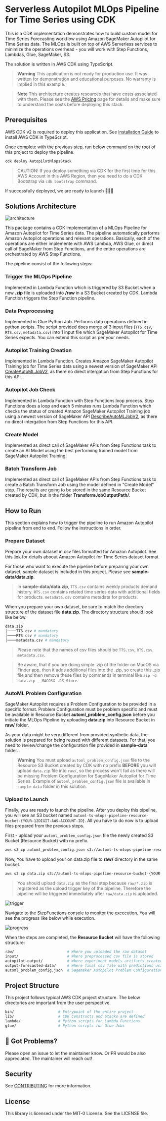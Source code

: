 # Serverless Autopilot MLOps Pipeline for Time Series using CDK

This is a CDK implementation demonstrates how to build custom model for Time Series Forecasting workflow using Amazon SageMaker Autopilot for Time Series data. The MLOps is built on top of AWS Serverless services to minimize the operations overhead - you will work with Step Functions, Lambdas, Glue, SageMaker, S3.

The solution is written in AWS CDK using TypeScript.

> **Warning**
> This application is not ready for production use. It was written for demonstration and educational purposes. No warranty is implied in this example.

> **Note**
> This architecture creates resources that have costs associated with them. Please see the [AWS Pricing](https://aws.amazon.com/pricing/) page for details and make sure to understand the costs before deploying this stack.

## Prerequisites

AWS CDK v2 is required to deploy this application.
See [Installation Guide](https://docs.aws.amazon.com/cdk/latest/guide/work-with-cdk-typescript.html) to install AWS CDK in TypeScript.  

Once complete with the previous step, run below command on the root of this project to deploy the pipeline.

```bash
cdk deploy AutopilotMlopsStack
```

> CAUTION! If you deploy something via CDK for the first time for this AWS Account in this AWS Region, then you need to do a CDK Bootstrap via `cdk bootstrap` command.

If successfully deployed, we are ready to launch 🚀🚀🚀

## Solutions Architecture

![architecture](asset/automl-ts-mlops-pipelien-architecture.png)

This package contains a CDK implementation of a MLOps Pipeline for Amazon Autopilot for Time Series data. The pipeline automatically performs Amazon Autopilot operations and relevant operations. Basically, each of the operations are either implemente with AWS Lambda, AWS Glue, or direct call of SageMaker from Step Functions, and the entire operations are orchestrated by AWS Step Functions.

The pipeline consist of the following steps:

### Trigger the MLOps Pipeline
Implemented in Lambda Function which is triggered by S3 Bucket when a new __.zip__ file is uploaded into __/raw__ in a S3 Bucket created by CDK. Lambda Function triggers the Step Function pipeline.

### Data Preprocessing
Implemented in Glue Python Job. Performs data operations defined in python scripts. The script provided does merge of 3 input files (`TTS.csv`, `RTS.csv`, `metadata.csv`) into 1 input file which SageMaker Autopilot for Time Series expects. You can extend this script as per your needs.

### Autopilot Training Creation
Implemented in Lambda Function. Creates Amazon SageMaker Autopilot Training job for Time Series data using a newest version of SageMaker API [CreateAutoMLJobV2](https://docs.aws.amazon.com/sagemaker/latest/APIReference/API_CreateAutoMLJobV2.html), as there no direct intergation from Step Functions for this API.

### Autopilot Job Check
Implemented in Lambda Function with Step Functions loop process. Step Functions does a loop and each 5 minutes runs Lambda Function which checks the status of created Amazon SageMaker Autopilot Training job using a newest version of SageMaker API [DescribeAutoMLJobV2](https://docs.aws.amazon.com/sagemaker/latest/APIReference/API_DescribeAutoMLJobV2.html), as there no direct intergation from Step Functions for this API.

### Create Model
Implemented as direct call of SageMaker APIs from Step Functions task to create an AI Model using the best performing trained model from SageMaker Autopilot Training.

### Batch Transform Job
Implemented as direct call of SageMaker APIs from Step Functions task to create a Batch Transform Job using the model defined in "Create Model" step. The results are going to be stored in the same Resource Bucket created by CDK, but in the folder __TransformJobOutputPath/__.

## How to Run

This section explains how to trigger the pipeline to run Amazon Autopilot pipeline from end to end. Follow the instructions in order.

### Prepare Dataset

Prepare your own dataset in csv files formatted for Amazon Autopilot.
See this [link](https://docs.aws.amazon.com/sagemaker/latest/dg/timeseries-forecasting-data-format.html) for details aboout Amazon Autopilot for Time Series dataset format.

For those who want to execute the pipeline before preparing your own dataset, sample dataset is included in this project. Please see __sample-data/data.zip__.

> In __sample-data/data.zip__, `TTS.csv` contains weekly products demand history. `RTS.csv` contains related time series data with additional fields for products. `metadata.csv` contains metadata for products.

When you prepare your own dataset, be sure to match the directory structure of the dataset file __data.zip__. The directory structure should look like below.

```bash
data.zip
│────TTS.csv # mandatory
│────RTS.csv # mandatory
│────metadata.csv # mandatory
```

> Please note that the names of csv files should be `TTS.csv`, `RTS.csv`, `metadata.csv`.

> Be aware, that if you are doing simple .zip of the folder on MacOS via Finder app, then it adds additional files into the .zip, so create this .zip file and then remove these files by commands in terminal like `zip -d data.zip __MACOSX .DS_Store`.

### AutoML Problem Configuration

SageMaker Autopilot requires a Problem Configuration to be provided in a specific format. Problem Configuration must be problem specific and must be available in Resource Bucket __automl_problem_config.json__ before you initiate the MLOps Pipeline by uploading __data.zip__ into Resource Bucket in __raw/__ folder.

As your data might be very different from provided synthetic data, the solution is prepared for being reused with different datasets. For that, you need to review/change the configuration file provided in __sample-data__ folder.

> **Warning**
> You must upload `automl_problem_config.json` file to the Resource S3 Bucket created by CDK with no prefix __BEFORE__ you will upload `data.zip` file into `raw/`, so the process won't fail as there will be missing Problem Configuration for SageMaker Autopilot for Time Series.
> Example of `automl_problem_config.json` file is available in `sample-data` folder in this solution.

### Upload to Launch

Finally, you are ready to launch the pipeline. After you deploy this pipeline,
you will see an S3 bucket named `automl-ts-mlops-pipeline-resource-bucket-{YOUR-12DIGIT-AWS-ACCOUNT-ID}`. All you have to do now is to upload files prepared from the previous steps. 

First - upload your `automl_problem_config.json` file the newly created S3 Bucket (Resource Bucket) with no prefix.

```bash
aws s3 cp automl_problem_config.json s3://automl-ts-mlops-pipeline-resource-bucket-{YOUR-12DIGIT-AWS-ACCOUNT-ID}
```

Now, You have to upload your on data.zip file to __raw/__ directory in the same bucket.

```bash
aws s3 cp data.zip s3://automl-ts-mlops-pipeline-resource-bucket-{YOUR-12DIGIT-AWS-ACCOUNT-ID}/raw
```

> You should upload `data.zip` as the final step because `raw/*.zip` is registered as the upload trigger key of the pipeline. Therefore the pipeline will be triggered immediately after `raw/data.zip` is uploaded.

![trigger](asset/trigger.png)

Navigate to the StepFunctions console to monitor the excecution. You will see the progress like below while execution.

![progress](asset/progress.png)

When the steps are completed, the __Resource Bucket__ will have the following structure:

```bash
raw/                        # Where you uploaded the raw dataset
input/                      # Where preprocessed csv file is stored
autopilot-output/           # Where experiment models artifacts created by SageMaker Autopilot are stored
output-forecasted-data/     # Where final csv file with predictions using AIML model is stored
automl_problem_config.json  # Sagemaker Autopilot Problem Configuration file 
```


## Project Structure
This project follows typical AWS CDK project structure. The below directories are important from the user perspective.

```bash
bin/                    # Entrypoint of the entire project
lib/                    # CDK Constructs and Stacks are defined
lambda/                 # Python scripts for Lambda Functions
glue/                   # Python scripts for Glue Jobs
```


## 👀 Got Problems?

Please open an issue to let the maintainer know. Or PR would be also appreciated.
The maintainer will reach out!

## Security

See [CONTRIBUTING](CONTRIBUTING.md#security-issue-notifications) for more information.

## License

This library is licensed under the MIT-0 License. See the LICENSE file.